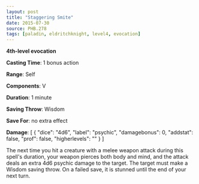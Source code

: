 ```yaml
---
layout: post
title: "Staggering Smite"
date: 2015-07-30
source: PHB.278
tags: [paladin, eldritchknight, level4, evocation]
---
```


**4th-level evocation**

**Casting Time**: 1 bonus action

**Range**: Self

**Components**: V

**Duration**: 1 minute

**Saving Throw**: Wisdom

**Save For**: no extra effect

**Damage**: [ { "dice": "4d6", "label": "psychic", "damagebonus": 0, "addstat": false, "prof": false, "higherlevels": "" } ]

The next time you hit a creature with a melee weapon attack during this spell's duration, your weapon pierces both body and mind, and the attack deals an extra 4d6 psychic damage to the target. The target must make a Wisdom saving throw. On a failed save, it is stunned until the end of your next turn.
